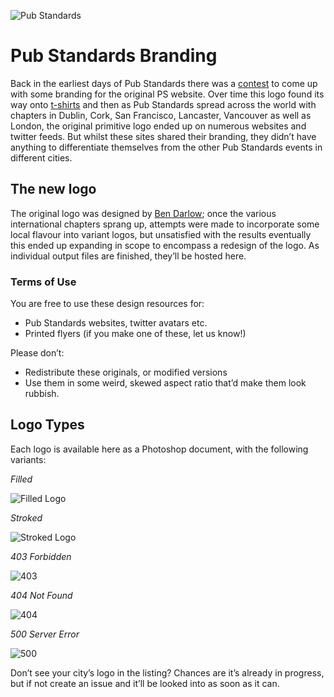 ![Pub Standards](http://pubstandards.github.io/images/readme-logo.jpg)

# Pub Standards Branding

Back in the earliest days of Pub Standards there was a [contest](http://www.flickr.com/groups/73803341@N00/) to come up with some branding for the original PS website. Over time this logo found its way onto [t-shirts](http://www.flickr.com/photos/42234748@N00/1335572592/) and then as Pub Standards spread across the world with chapters in Dublin, Cork, San Francisco, Lancaster, Vancouver as well as London, the original primitive logo ended up on numerous websites and twitter feeds. But whilst these sites shared their branding, they didn’t have anything to differentiate themselves from the other Pub Standards events in different cities. 

## The new logo

The original logo was designed by [Ben Darlow](http://www.kapowaz.net/); once the various international chapters sprang up, attempts were made to incorporate some local flavour into variant logos, but unsatisfied with the results eventually this ended up expanding in scope to encompass a redesign of the logo. As individual output files are finished, they’ll be hosted here.

### Terms of Use

You are free to use these design resources for:

* Pub Standards websites, twitter avatars etc.
* Printed flyers (if you make one of these, let us know!)

Please don’t:

* Redistribute these originals, or modified versions
* Use them in some weird, skewed aspect ratio that’d make them look rubbish.

## Logo Types

Each logo is available here as a Photoshop document, with the following variants:

*Filled*

![Filled Logo](http://pubstandards.github.io/images/previews/london-filled.png)

*Stroked*

![Stroked Logo](http://pubstandards.github.io/images/previews/london-stroked.png)

*403 Forbidden*

![403](http://pubstandards.github.io/images/previews/london-403.png)

*404 Not Found*

![404](http://pubstandards.github.io/images/previews/london-404.png)

*500 Server Error*

![500](http://pubstandards.github.io/images/previews/london-500.png)

Don’t see your city’s logo in the listing? Chances are it’s already in progress, but if not create an issue and it’ll be looked into as soon as it can.